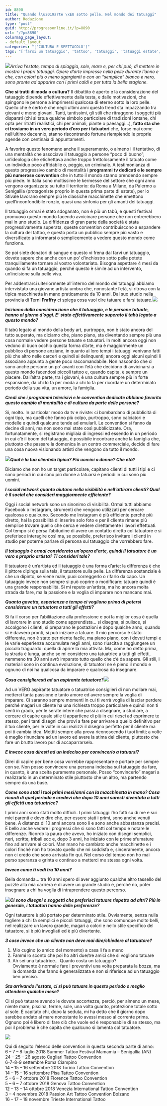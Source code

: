 ```yaml
---
id: 8890
title: "Quando l\u2019arte \xE8 sotto pelle. Nel mondo dei tatuaggi"
author: Redazione
type: "post"
guid: http://progressonline.it/?p=8890
url: "/?p=8890"
colormag_page_layout:
- default_layout
categories: "['CULTURA E SPETTACOLO']"
tags: "['farsi un tatuaggio', 'tattoo', 'tatuaggi', 'tatuaggi estate', 'tatuaggio donatore sangue', 'tatuaggio e donatore avis', 'tatuare']"
---
```


*![](https://progressonline.it/wp-content/uploads/2018/06/pexels-photo-240077-1000x600-300x180.jpeg)Arriva l’estate, tempo di spiaggia, sole, mare e, per chi può, di mettere in mostra i propri tatuaggi. Opere d’arte impresse nella pelle durante l’anno e che, con colori più o meno sgargianti o con un “semplice” bianco e nero, sono pronte ad apparire con i primi caldi e per tutta la bella stagione.*

**Che si tratti di moda o cultura?** Il dibattito è aperto e la considerazione del tatuaggio dipende effettivamente dalla testa, e dalle motivazioni, che spingono le persone a imprimersi qualcosa di eterno sotto la loro pelle. Quello che è certo è che negli ultimi anni questo trend sta impazzando tra giovani e meno giovani. Tanti, tantissimi, gli stili che ritraggono i soggetti più disparati (chi si tatua qualche simbolo particolare di tradizioni lontane, chi opta per ritratti realistici, chi per animali, piante o paesaggi…), **fatto sta che ci troviamo in un vero periodo d’oro per i tatuatori** che, forse mai come nell’ultimo decennio, stanno riscontrando fortune riempiendo le proprie agende con centinaia di appuntamenti.

A favorire questo fenomeno anche il superamento, o almeno i il tentativo, di una mentalità che associava il tatuaggio a persone “poco di buono”; un’ideologia che etichettava anche troppo frettolosamente il tatuato come un individuo poco affidabile o, peggio, un criminale. A testimonianza di questo progressivo cambio di mentalità i **programmi tv dedicati e le sempre più numerose convention** che in tutto il mondo stanno prendendo sempre più piede. In Italia sono moltissime le kermesse del settore che ogni anno vengono organizzate su tutto il territorio: da Roma a Milano, da Palermo a Senigallia (protagoniste proprio in questa prima parte di estate), per lo Stivale lavorano sempre più le classiche macchinette che emettono quell’inconfondibile ronzio, quasi una sinfonia per gli amanti dei tatuaggi.

Il tatuaggio ormai è stato sdoganato, non è più un tabù, e questi festival promuovo questo mondo facendo avvicinare persone che non entrerebbero mai in uno studio. La diffidenza di gran parte della società è stata progressivamente superata, queste convention contribuiscono a espandere la cultura del tattoo, e questo porta un pubblico sempre più vasto e diversificato a informarsi o semplicemente a vedere questo mondo come funziona.

Se poi siete donatori di sangue e questo vi frena dal farvi un tatuaggio, dovete sapere che anche con un po’ d’inchiostro sotto pelle potete tranquillamente tornare al vostro volontariato. Bisogna aspettare 4 mesi da quando si fa un tatuaggio, perché questo è simile ad un intervento, un’incisione sulla pelle viva.

Per addentrarci ulteriormente all’interno del mondo dei tatuaggi abbiamo intervistato una giovane artista umbra che, nonostante l’età, si ritrova con la tipica macchinetta in mano praticamente da 10 anni. Dal suo studio nella provincia di Terni **Fraffry** ci spiega cosa vuol dire tatuare e farsi tatuare.![](https://progressonline.it/wp-content/uploads/2018/06/09-300x300.jpg)

***Iniziamo dalla considerazione che il tatuaggio, e le persone tatuate, hanno al giorno d’oggi. E’ stato effettivamente superato il tabù legato a questo mondo?***

Il tabù legato al mondo della body art, purtroppo, non è stato ancora del tutto superato, ma diciamo che, piano piano, sta diventando sempre più una cosa normale vedere persone tatuate e tatuatori. In molti ancora oggi non vedono di buon occhio questa forma d’arte, ma è maggiormente un pubblico di persone anziane, in quanto ai loro tempi i tatuaggi venivano fatti più che altro nelle carceri e quindi ai delinquenti; ancora oggi alcuni quindi li associano appunto a gente poco raccomandabile. Non nascondo che ci sono anche persone un po’ avanti con l’età che decidono di avvicinarsi a questo mondo facendosi piccoli tattoo e, quando capita, è sempre un piacere. Dall’altra parte, tra i giovani, è una cultura sempre più in forte espansione, da chi lo fa per moda a chi lo fa per ricordare un determinato periodo della sua vita, un amore, la famiglia.

***Credi che i programmi televisivi e le convention dedicate abbiano favorito questo cambio di mentalità e di cultura da parte delle persone?***

Si, molto. In particolar modo da tv e riviste: ci bombardano di pubblicità di ogni tipo, ma quelli che fanno più colpo, purtroppo, sono calciatori e modelle e quindi qualcuno tende ad emularli. Le convention si fanno da decine di anni, ma non sono mai state così pubblicizzate. Ora, fortunatamente, si registrano migliaia di ingressi ed essendo in un periodo in cui c’è il boom del tatuaggio, è possibile incontrare anche la famiglia che, piuttosto che passare la domenica in un centro commerciale, decide di fare una cosa nuova visionando artisti che vengono da tutto il mondo.

***![](https://progressonline.it/wp-content/uploads/2018/06/20180530_201035-225x300.jpg)Qual è la tua clientela tipica? Più uomini o donne? Che età?***

Diciamo che non ho un target particolare, capitano clienti di tutti i tipi e ci sono periodi in cui sono più donne a tatuarsi e periodi in cui sono più uomini.

***I social network quanto aiutano nella visibilità e nell’attirare clienti? Qual è il social che consideri maggiormente efficiente?***

Oggi i social network sono un sinonimo di visibilità. Ormai tutti abbiamo Facebook o Instagram, strumenti che vengono utilizzati per cercare qualcosa o qualcuno. Secondo me Instagram è più efficiente perché più diretto, hai la possibilità di inserire solo foto e per il cliente rimane più semplice trovare quello che cerca e vedere direttamente i lavori effettuati. Col tempo si è persa l’abitudine di avere un contatto diretto col tatuatore e si preferisce interagire così ma, se possibile, preferisco invitare i clienti in studio per poterne parlare di persona sul tatuaggio che vorrebbero fare.

***Il tatuaggio è ormai considerata un’opera d’arte, quindi il tatuatore è un vero e proprio artista? Ti consideri tale?***

Il tatuatore è un’artista ed il tatuaggio è una forma d’arte: la differenza è che il pittore dipinge sulla tela, il tatuatore sulla pelle. La differenza sostanziale è che un dipinto, se viene male, puoi correggerlo o rifarlo da capo. Un tatuaggio invece non sempre si può coprire o modificare: tatuare quindi è una grande responsabilità. Si mi reputo un’artista, ma ho ancora molta strada da fare, ma la passione e la voglia di imparare non mancano mai.

***Quanta gavetta, esperienza e tempo ci vogliono prima di potersi considerare un tatuatore a tutti gli effetti?***

Si fa il corso per l’abilitazione alla professione e poi la miglior cosa è quella di lavorare in uno studio come apprendista… si disegna, si pulisce, si accolgono i clienti, si preparano le postazioni e dopo qualche anno, quando si è davvero pronti, si può iniziare a tatuare. Il mio percorso è stato differente, non è stato per niente facile, ma piano piano, con i dovuti tempi e le varie esperienze accumulate negli anni, sono riuscita a raggiungere un piccolo traguardo: quella di aprire la mia attività. Ma, come ho detto prima, la strada è lunga, anche se mi considero una tatuatrice a tutti gli effetti, nemmeno tra 30 anni avrò imparato tutto quello che c’è da sapere. Gli stili, i materiali sono in continua evoluzione, di tatuatori ne è pieno il mondo e ognuno di noi ha qualcosa da imparare e qualcosa da insegnare.

***Cosa consiglieresti ad un aspirante tatuatore?![](https://progressonline.it/wp-content/uploads/2018/06/IMG_20180517_160215_448-300x300.jpg)***

Ad un VERO aspirante tatuatore o tatuatrice consiglieri di non mollare mai, metterci tanta passione e tanto amore ed avere sempre la voglia di imparare. Ci saranno sempre momenti in cui ti verrà voglia di lasciar perdere perché magari un cliente ha una richiesta troppo particolare e quindi non ti senti in grado, per le serate intere che passi a disegnare, a studiare, a cercare di capire quale stile ti appartiene di più in cui riesci ad esprimere te stesso, per i tanti disegni che provi a fare per arrivare a quello definitivo per il tuo cliente, per le volte in cui realizzi il disegno perfetto per il cliente ma poi ti cambia idea. Mettiti sempre alla prova riconoscendo i tuoi limiti; a volte è meglio rinunciare ad un lavoro ed avere la stima del cliente, piuttosto che fare un brutto lavoro pur di accaparrarselo.

***E invece cosa diresti ad un indeciso per convincerlo a tatuarsi?***

Direi di capire per bene cosa vorrebbe rappresentare e portare per sempre con se. Non posso convincere una persona indecisa sul tatuaggio da fare, in quanto, è una scelta puramente personale. Posso “convincerlo” magari a realizzarlo in un determinato stile piuttosto che un altro, ma partendo sempre da una base.

***Come sono stati i tuoi primi mesi/anni con la macchinetta in mano? Cosa ricordi di quel periodo e credevi che dopo 10 anni saresti diventata a tutti gli effetti una tatuatrice?***

I primi anni sono stati molto difficili. I primi tatuaggi l’ho fatti su di me e sui miei parenti e devo dire che, per essere stati i primi, sono anche venuti bene. A distanza di 10 anni ancora sono lì e sono anche abbastanza precisi. È bello anche vedere i progressi che si sono fatti col tempo e notare le differenze. Ricordo la paura che avevo, ho iniziato con disegni semplici, neri, scritte, tribali ecc e, dopo 3 anni, ho iniziato con le prime sfumature fino ad arrivare ai colori. Man mano ho cambiato anche macchinette e i colori finché non ho trovato quello che mi soddisfa e, sinceramente, ancora non ci credo che sono arrivata fin qui. Nel corso del tempo non ho mai perso speranza e grinta e continuo a metterci me stessa ogni volta.

***Invece come ti vedi tra 10 anni?***

Bella domanda… tra 10 anni spero di aver aggiunto qualche altro tassello del puzzle alla mia carriera e di avere un grande studio e, perché no, poter insegnare a chi ha voglia di intraprendere questo percorso.

***![](https://progressonline.it/wp-content/uploads/2018/06/10-300x300.jpg)Ci sono disegni o soggetti che preferisci tatuare rispetto ad altri? Più in generale, i tatuatori hanno delle preferenze?***

Ogni tatuatore è più portato per determinato stile. Ovviamente, senza nulla togliere a chi fa semplici e piccoli tatuaggi, che sono comunque molto belli, nel realizzare un lavoro grande, magari a colori e nello stile specifico del tatuatore, si è più invogliati ed è più divertente.

***3 cose invece che un cliente non deve mai dire/chiedere al tatuatore?***

1. Mio cugino (o amico del momento) a casa li fa a meno
2. Fammi lo sconto che poi ho altri due/tre amici che si vogliono tatuare
3. Ah sei una tatuatrice… Quanto costa un tatuaggio?  
    Ovviamente è normale fare i preventivi una volta preparata la bozza, ma la domanda che fanno è generalizzata e non si riferisce ad un tatuaggio ben preciso.

***Sta arrivando l’estate, ci si può tatuare in questo periodo o meglio attendere qualche mese?***

Ci si può tatuare avendo le dovute accortezze, perciò, per almeno un mese, niente mare, piscina, terme, sole, una volta guarito, protezione totale sotto al sole. È capitato chi, dopo la seduta, mi ha detto che il giorno dopo sarebbe andato al mare nonostante lo avessi messo al corrente prima. Ognuno poi è libero di fare ciò che vuole ed è responsabile di se stesso, ma poi il problema è che capita che qualcuno si lamenta col tatuatore.

![](https://progressonline.it/wp-content/uploads/2018/06/Logo-300x300.jpg)

Qui di seguito l’elenco delle convention in questa seconda parte di anno:  
6 – 7 – 8 luglio 2018 Summer Tattoo Festival Mamamia – Senigallia (AN)  
24 – 25 – 26 agosto Cagliari Tattoo Convention  
6-7-8-9 settembre Roma Ciampino  
14 – 15 – 16 settembre 2018 Torino Tattoo Convention  
14 – 15 – 16 settembre Pisa Tattoo Convention  
5 – 6 – 7 ottobre 2018 Florence Tattoo Convention  
5 – 6 – 7 ottobre 2018 Genova Tattoo Convention  
12 – 13 – 14 ottobre 2018 Venezia International Tattoo Convention  
3 – 4 novembre 2018 Passion Art Tattoo Convention Bolzano  
16 – 17 – 18 novembre Trieste International Tattoo